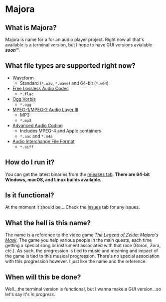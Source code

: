 # Majora

## What is Majora?
Majora is name for a for an audio player project. Right now all that's available is a terminal version, but I hope to have GUI versions avialable ***soon™***.

## What file types are supported right now?
- [Waveform](https://en.wikipedia.org/wiki/WAV)
    - Standard (`*.wav`, `*.wave`) and 64-bit (`*.w64`)
- [Free Lossless Audio Codec](https://en.wikipedia.org/wiki/FLAC)
    - `*.flac`
- [Ogg Vorbis](https://en.wikipedia.org/wiki/Vorbis)
    - `*.ogg`
- [MPEG-1/MPEG-2 Audio Layer III ](https://en.wikipedia.org/wiki/MP3)
    - MP3
    - `*.mp3`
- [Advanced Audio Coding](https://en.wikipedia.org/wiki/Advanced_Audio_Coding)
    - Includes MPEG-4 and Apple containers
    - `*.aac` and `*.m4a`
- [Audio Interchange File Format](https://en.wikipedia.org/wiki/Audio_Interchange_File_Format)
    - `*.aiff`

## How do I run it?
You can get the latest binaries from the [releases tab](https://github.com/MechaDragonX/Bheithir/releases). **There are 64-bit Windows, macOS, and Linux builds available.**

## Is it functional?
At the moment it should be... Check the [issues](https://github.com/MechaDragonX/Bheithir/issues) tab for any issues.

## What the hell is this name?
The name is a reference to the video game [*The Legend of Zelda: Majora's Mask*](https://en.wikipedia.org/wiki/The_Legend_of_Zelda:_Majora%27s_Mask). The game you help various people in the main quests, each time getting a special song or instrument associated with that race (Goron, Zora, etc.). As such, the progression is tied to music and meaning and impact of the game is tied to this musical progression. There's no special association with this progression however. I just like the name and the reference.

## When will this be done?
Well...the terminal version is functional, but I wanna make a GUI version...so let's say it's *in progress*.
